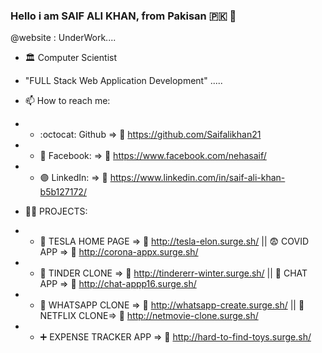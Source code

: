 ### Hello i am SAIF ALI KHAN, from Pakisan :pakistan: 👋
@website : UnderWork....

- :classical_building: Computer Scientist

-   "FULL Stack Web Application Development" .....

- 📫 How to reach me:  

- - :octocat: Github              => :link:	https://github.com/Saifalikhan21
- - :large_blue_circle: Facebook: => :link:	https://www.facebook.com/nehasaif/
- - :purple_circle: LinkedIn:     => :link:	https://www.linkedin.com/in/saif-ali-khan-b5b127172/

- :technologist: PROJECTS:    

- - :red_car:	TESLA HOME PAGE   => :link:	http://tesla-elon.surge.sh/   ||  :fearful: COVID APP  => :link:	http://corona-appx.surge.sh/              
- - :couple:	TINDER CLONE => :link:	http://tindererr-winter.surge.sh/   ||  :email: CHAT APP => :link: http://chat-appp16.surge.sh/ 
- - :email:	 WHATSAPP CLONE => :link:	http://whatsapp-create.surge.sh/  ||  :movie_camera: NETFLIX CLONE=> :link: http://netmovie-clone.surge.sh/
- - :heavy_plus_sign:	EXPENSE TRACKER APP  => :link:	http://hard-to-find-toys.surge.sh/
 


